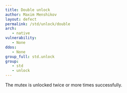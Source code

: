 ```yaml
---
title: Double unlock
author: Maxim Menshikov
layout: defect
permalink: /std/unlock/double
arch:
   - native
vulnerability:
   - None
ddos:
   - None
group_full: std.unlock
group:
   - std
   - unlock
---
```


The mutex is unlocked twice or more times successfully.
